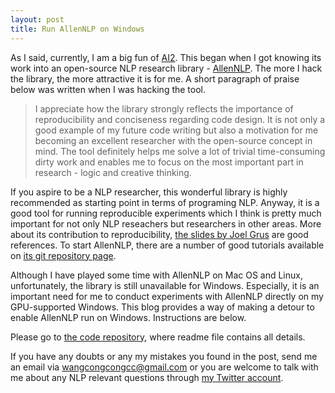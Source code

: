 ```yaml
---
layout: post
title: Run AllenNLP on Windows
---
```


As I said, currently, I am a big fun of [AI2](https://allenai.org/index.html). This began when I got knowing its work into an open-source NLP research library - [AllenNLP](https://allennlp.org/). The more I hack the library, the more attractive it is for me. A short paragraph of praise below was written when I was hacking the tool.


> I appreciate how the library strongly reflects the importance of reproducibility and conciseness regarding code design. It is not only a good example of my future code writing but also a motivation for me becoming an excellent researcher with the open-source concept in mind. The tool definitely helps me solve a lot of trivial time-consuming dirty work and enables me to focus on the most important part in research - logic and creative thinking. 


If you aspire to be a NLP researcher, this wonderful library is highly recommended as starting point in terms of programing NLP. Anyway, it is a good tool for running reproducible experiments which I think is pretty much important for not only NLP reseachers but researchers in other areas. More about its contribution to reproducibility, [the slides by Joel Grus](https://docs.google.com/presentation/d/1ivK8AKgz8Hx-ZYzPC9gJyQK6tzuhR3UuhCEajFGJDlA/edit) are good references. To start AllenNLP, there are a number of good tutorials available on [its git repository page](https://github.com/allenai/allennlp).

Although I have played some time with AllenNLP on Mac OS and Linux, unfortunately, the library is still unavailable for Windows. Especially, it is an important need for me to conduct experiments with AllenNLP directly on my GPU-supported Windows. This blog provides a way of making a detour to enable AllenNLP run on Windows. Instructions are below.

Please go to [the code repository](https://github.com/wangcongcong123/AllenNLPonWins), where readme file contains all details.

If you have any doubts or any my mistakes you found in the post, send me an email via [wangcongcongcc@gmail.com](mailto:wangcongcongcc@gmail.com) or you are welcome to talk with me about any NLP relevant questions through [my Twitter account](https://twitter.com/WangcongcongCC).


